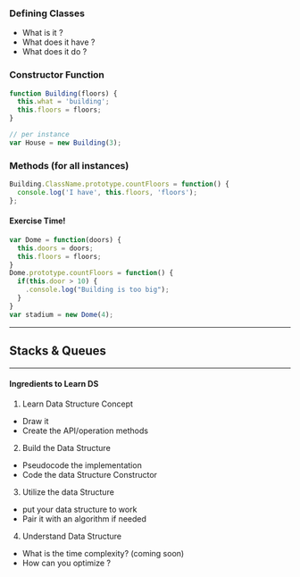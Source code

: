 ### Defining Classes
- What is it ?
- What does it have ?
- What does it do ?

### Constructor Function

```javascript
function Building(floors) {
  this.what = 'building';
  this.floors = floors;
}

// per instance
var House = new Building(3);

```


### Methods (for all instances)

```javascript
Building.ClassName.prototype.countFloors = function() {
  console.log('I have', this.floors, 'floors');
};
```


#### Exercise Time!
```javascript
var Dome = function(doors) {
  this.doors = doors;
  this.floors = floors;
}
Dome.prototype.countFloors = function() {
  if(this.door > 10) {
    .console.log("Building is too big");
  }
}
var stadium = new Dome(4);
```

- - -

## Stacks & Queues
- - -
#### Ingredients to Learn DS

1. Learn Data Structure Concept
  - Draw it
  - Create the API/operation methods
2. Build the Data Structure
  - Pseudocode the implementation
  - Code the data Structure Constructor
3. Utilize the data Structure
  - put your data structure to work
  - Pair it with an algorithm if needed
4. Understand Data Structure
  - What is the time complexity? (coming soon)
  - How can you optimize ?
